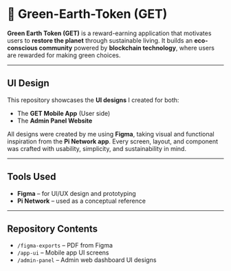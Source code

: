 # 🌱 Green-Earth-Token (GET)

**Green Earth Token (GET)** is a reward-earning application that motivates users to **restore the planet** through sustainable living. It builds an **eco-conscious community** powered by **blockchain technology**, where users are rewarded for making green choices.

---

## UI Design

This repository showcases the **UI designs** I created for both:

- The **GET Mobile App** (User side)
- The **Admin Panel Website**

All designs were created by me using **Figma**, taking visual and functional inspiration from the **Pi Network app**. Every screen, layout, and component was crafted with usability, simplicity, and sustainability in mind.

---

## Tools Used

- **Figma** – for UI/UX design and prototyping
- **Pi Network** – used as a conceptual reference

---

## Repository Contents

- `/figma-exports` – PDF from Figma
- `/app-ui` – Mobile app UI screens
- `/admin-panel` – Admin web dashboard UI designs

